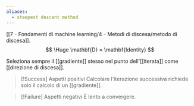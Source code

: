 ```yaml
---
aliases:
  - steepest descent method
---
```

[[7 - Fondamenti di machine learning/4 - Metodi di discesa/metodo di discesa]].
$$
\Huge
\mathbf{D} = \mathbf{Identity}
$$

Seleziona sempre il [[gradiente]] stesso nel punto dell'[[iterata]] come [[direzione di discesa]].

> [!Success] Aspetti positivi
> Calcolare l'iterazione successiva richiede solo il calcolo di un [[gradiente]].

> [!Failure] Aspetti negativi
> È lento a convergere.
